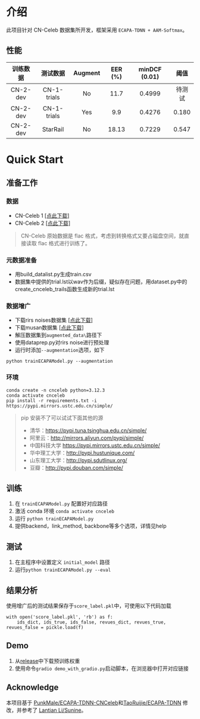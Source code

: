 # 介绍

此项目针对 CN-Celeb 数据集所开发，框架采用 `ECAPA-TDNN + AAM-Softmax`。

## 性能

|   训练数据   |    测试数据     | Augment | EER (%) | minDCF (0.01) | 阈值|
|:--------:|:-----------:|:-------:|:-------:|:-------------:|:---:|
| CN-2-dev | CN-1-trials |   No    |  11.7   |    0.4999     |待测试|
| CN-2-dev | CN-1-trials |   Yes   |  9.9   |    0.4276     |0.180|
| CN-2-dev | StarRail |   No   |  18.13   |    0.7229     |0.547|

# Quick Start

## 准备工作

### 数据
* CN-Celeb 1  [[点此下载]](http://openslr.org/82/)
* CN-Celeb 2  [[点此下载]](http://openslr.org/82/)
> CN-Celeb 原始数据是 flac 格式，考虑到转换格式又要占磁盘空间，就直接读取 flac 格式进行训练了。

### 元数据准备
* 用build_datalist.py生成train.csv
* 数据集中提供的trial.lst以wav作为后缀，疑似存在问题，用dataset.py中的create_cnceleb_trails函数生成新的trial.lst

### 数据增广
* 下载rirs noises数据集 [[点此下载]](http://openslr.org/28/)
* 下载musan数据集 [[点此下载]](http://openslr.org/17/)
* 解压数据集到`augmented_data\`路径下
* 使用dataprep.py对rirs noise进行预处理
* 运行时添加`--augmentation`选项，如下
```
python trainECAPAModel.py --augmentation
```

### 环境

```
conda create -n cnceleb python=3.12.3
conda activate cnceleb
pip install -r requirements.txt -i https://pypi.mirrors.ustc.edu.cn/simple/
```
> pip 安装不了可以试试下面其他的源
> * 清华：https://pypi.tuna.tsinghua.edu.cn/simple/
> * 阿里云：http://mirrors.aliyun.com/pypi/simple/
> * 中国科技大学 https://pypi.mirrors.ustc.edu.cn/simple/
> * 华中理工大学：http://pypi.hustunique.com/
> * 山东理工大学：http://pypi.sdutlinux.org/
> * 豆瓣：http://pypi.douban.com/simple/


## 训练
1. 在 `trainECAPAModel.py` 配置好对应路径
2. 激活 conda 环境 `conda activate cnceleb`
3. 运行 `python trainECAPAModel.py`
4. 提供backend，link_method, backbone等多个选项，详情见help

## 测试
1. 在主程序中设置定义 `initial_model` 路径
2. 运行`python trainECAPAModel.py --eval`

## 结果分析
使用增广后的测试结果保存于`score_label.pkl`中，可使用以下代码加载
```
with open('score_label.pkl', 'rb') as f:
    ids_dict, ids_true, ids_false, revues_dict, revues_true, revues_false = pickle.load(f)
```

## Demo
1. 从[release](https://github.com/ZhaoQinlao/ECAPA-TDNN-CNCeleb/releases)中下载预训练权重
2. 使用命令`gradio demo_with_gradio.py`启动脚本，在浏览器中打开对应链接

## Acknowledge

本项目基于 [PunkMale/ECAPA-TDNN-CNCeleb](https://github.com/PunkMale/ECAPA-TDNN-CNCeleb)和[TaoRuijie/ECAPA-TDNN](https://github.com/TaoRuijie/ECAPA-TDNN) 修改，并参考了 [Lantian Li/Sunine](https://gitlab.com/csltstu/sunine)。
